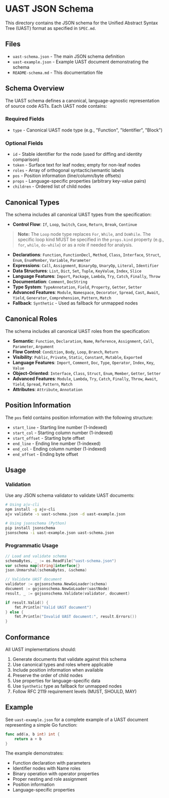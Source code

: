 # UAST JSON Schema

This directory contains the JSON schema for the Unified Abstract Syntax Tree (UAST) format as specified in `SPEC.md`.

## Files

- `uast-schema.json` - The main JSON schema definition
- `uast-example.json` - Example UAST document demonstrating the schema
- `README-schema.md` - This documentation file

## Schema Overview

The UAST schema defines a canonical, language-agnostic representation of source code ASTs. Each UAST node contains:

### Required Fields

- `type` - Canonical UAST node type (e.g., "Function", "Identifier", "Block")

### Optional Fields

- `id` - Stable identifier for the node (used for diffing and identity comparison)
- `token` - Surface text for leaf nodes; empty for non-leaf nodes
- `roles` - Array of orthogonal syntactic/semantic labels
- `pos` - Position information (line/column/byte offsets)
- `props` - Language-specific properties (arbitrary key-value pairs)
- `children` - Ordered list of child nodes

## Canonical Types

The schema includes all canonical UAST types from the specification:

- **Control Flow**: `If`, `Loop`, `Switch`, `Case`, `Return`, `Break`, `Continue`

> **Note:** The `Loop` node type replaces `For`, `While`, and `DoWhile`. The specific loop kind MUST be specified in the `props.kind` property (e.g., `for`, `while`, `do-while`) or as a role if needed for analysis.

- **Declarations**: `Function`, `FunctionDecl`, `Method`, `Class`, `Interface`, `Struct`, `Enum`, `EnumMember`, `Variable`, `Parameter`
- **Expressions**: `Call`, `Assignment`, `BinaryOp`, `UnaryOp`, `Literal`, `Identifier`
- **Data Structures**: `List`, `Dict`, `Set`, `Tuple`, `KeyValue`, `Index`, `Slice`
- **Language Features**: `Import`, `Package`, `Lambda`, `Try`, `Catch`, `Finally`, `Throw`
- **Documentation**: `Comment`, `DocString`
- **Type System**: `TypeAnnotation`, `Field`, `Property`, `Getter`, `Setter`
- **Advanced Features**: `Module`, `Namespace`, `Decorator`, `Spread`, `Cast`, `Await`, `Yield`, `Generator`, `Comprehension`, `Pattern`, `Match`
- **Fallback**: `Synthetic` - Used as fallback for unmapped nodes

## Canonical Roles

The schema includes all canonical UAST roles from the specification:

- **Semantic**: `Function`, `Declaration`, `Name`, `Reference`, `Assignment`, `Call`, `Parameter`, `Argument`
- **Flow Control**: `Condition`, `Body`, `Loop`, `Branch`, `Return`
- **Visibility**: `Public`, `Private`, `Static`, `Constant`, `Mutable`, `Exported`
- **Language Features**: `Import`, `Comment`, `Doc`, `Type`, `Operator`, `Index`, `Key`, `Value`
- **Object-Oriented**: `Interface`, `Class`, `Struct`, `Enum`, `Member`, `Getter`, `Setter`
- **Advanced Features**: `Module`, `Lambda`, `Try`, `Catch`, `Finally`, `Throw`, `Await`, `Yield`, `Spread`, `Pattern`, `Match`
- **Attributes**: `Attribute`, `Annotation`

## Position Information

The `pos` field contains position information with the following structure:

- `start_line` - Starting line number (1-indexed)
- `start_col` - Starting column number (1-indexed)
- `start_offset` - Starting byte offset
- `end_line` - Ending line number (1-indexed)
- `end_col` - Ending column number (1-indexed)
- `end_offset` - Ending byte offset

## Usage

### Validation

Use any JSON schema validator to validate UAST documents:

```bash
# Using ajv-cli
npm install -g ajv-cli
ajv validate -s uast-schema.json -d uast-example.json

# Using jsonschema (Python)
pip install jsonschema
jsonschema -i uast-example.json uast-schema.json
```

### Programmatic Usage

```go
// Load and validate schema
schemaBytes, _ := os.ReadFile("uast-schema.json")
var schema map[string]interface{}
json.Unmarshal(schemaBytes, &schema)

// Validate UAST document
validator := gojsonschema.NewGoLoader(schema)
document := gojsonschema.NewGoLoader(uastNode)
result, _ := gojsonschema.Validate(validator, document)

if result.Valid() {
    fmt.Println("Valid UAST document")
} else {
    fmt.Println("Invalid UAST document:", result.Errors())
}
```

## Conformance

All UAST implementations should:

1. Generate documents that validate against this schema
2. Use canonical types and roles where applicable
3. Include position information when available
4. Preserve the order of child nodes
5. Use properties for language-specific data
6. Use `Synthetic` type as fallback for unmapped nodes
7. Follow RFC 2119 requirement levels (MUST, SHOULD, MAY)

## Example

See `uast-example.json` for a complete example of a UAST document representing a simple Go function:

```go
func add(a, b int) int {
    return a + b
}
```

The example demonstrates:
- Function declaration with parameters
- Identifier nodes with Name roles
- Binary operation with operator properties
- Proper nesting and role assignment
- Position information
- Language-specific properties 